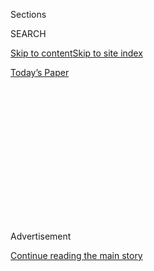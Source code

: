 <div id="app">

<div>

<div>

<div>

<div class="NYTAppHideMasthead css-1q2w90k e1suatyy0">

<div class="section css-ui9rw0 e1suatyy2">

<div class="css-eph4ug er09x8g0">

<div class="css-6n7j50">

</div>

<span class="css-1dv1kvn">Sections</span>

<div class="css-10488qs">

<span class="css-1dv1kvn">SEARCH</span>

</div>

[Skip to content](#site-content)[Skip to site
index](#site-index)

</div>

<div class="css-10698na e1huz5gh0">

</div>

</div>

<div id="masthead-bar-one" class="section hasLinks css-15hmgas e1csuq9d3">

<div class="css-uqyvli e1csuq9d0">

</div>

<div class="css-1uqjmks e1csuq9d1">

</div>

<div class="css-9e9ivx">

[](https://myaccount.nytimes3xbfgragh.onion/auth/login?response_type=cookie&client_id=vi)

</div>

<div class="css-1bvtpon e1csuq9d2">

[Today’s
Paper](https://www.nytimes3xbfgragh.onion/section/todayspaper)

</div>

</div>

</div>

</div>

<div data-aria-hidden="false">

<div id="site-content" data-role="main">

<div>

<div class="css-1aor85t" style="opacity:0.000000001;z-index:-1;visibility:hidden">

<div class="css-1hqnpie">

<div class="css-epjblv">

<span class="css-17xtcya">[DealBook](/section/business/dealbook)</span><span class="css-x15j1o">|</span><span class="css-fwqvlz">An
Activist Investor Takes Aim at Bid for
Samsung</span>

</div>

<div class="css-k008qs">

<div class="css-1iwv8en">

<span class="css-18z7m18"></span>

<div>

</div>

</div>

<span class="css-1n6z4y">https://nyti.ms/1RKStPo</span>

<div class="css-1705lsu">

<div class="css-4xjgmj">

<div class="css-4skfbu" data-role="toolbar" data-aria-label="Social Media Share buttons, Save button, and Comments Panel with current comment count" data-testid="share-tools">

  - 
  - 
  - 
  - 
    
    <div class="css-6n7j50">
    
    </div>

  - 

</div>

</div>

</div>

</div>

</div>

</div>

<div class="css-13pd83m">

</div>

<div id="top-wrapper" class="css-1sy8kpn">

<div id="top-slug" class="css-l9onyx">

Advertisement

</div>

[Continue reading the main
story](#after-top)

<div class="ad top-wrapper" style="text-align:center;height:100%;display:block;min-height:250px">

<div id="top" class="place-ad" data-position="top" data-size-key="top">

</div>

</div>

<div id="after-top">

</div>

</div>

<div id="sponsor-wrapper" class="css-1hyfx7x">

<div id="sponsor-slug" class="css-19vbshk">

Supported by

</div>

[Continue reading the main
story](#after-sponsor)

<div id="sponsor" class="ad sponsor-wrapper" style="text-align:center;height:100%;display:block">

</div>

<div id="after-sponsor">

</div>

</div>

<div class="css-v5btjw etb61u70">

<div class="css-h03alg etb61u71">

DealBook Business and Policy

</div>

</div>

<div class="css-1vkm6nb ehdk2mb0">

# An Activist Investor Takes Aim at Bid for Samsung

</div>

<div class="css-79elbk" data-testid="photoviewer-wrapper">

<div class="css-z3e15g" data-testid="photoviewer-wrapper-hidden">

</div>

<div class="css-1a48zt4 ehw59r15" data-testid="photoviewer-children">

![<span class="css-16f3y1r e13ogyst0" data-aria-hidden="true">Jay Y.
Lee, second from left, is vice chairman of Samsung Electronics and the
group’s heir-apparent. He is currently trying to streamline leadership
at the vast
conglomerate.</span><span class="css-cnj6d5 e1z0qqy90" itemprop="copyrightHolder"><span class="css-1ly73wi e1tej78p0">Credit...</span><span><span>Pool
photo by Cho
Seong-joon</span></span></span>](https://static01.graylady3jvrrxbe.onion/images/2015/06/05/business/05db-samsung/05db-samsung-articleLarge.jpg?quality=75&auto=webp&disable=upscale)

</div>

</div>

<div class="css-xt80pu e12qa4dv0">

<div class="css-18e8msd">

<div class="css-vp77d3 epjyd6m0">

<div class="css-1baulvz">

By [<span class="css-1baulvz" itemprop="name">Neil
Gough</span>](http://www.nytimes3xbfgragh.onion/by/neil-gough) and
[<span class="css-1baulvz last-byline" itemprop="name">Choe
Sang-Hun</span>](http://www.nytimes3xbfgragh.onion/by/choe-sang-hun)

</div>

</div>

  - June 3,
    2015

  - 
    
    <div class="css-4xjgmj">
    
    <div class="css-d8bdto" data-role="toolbar" data-aria-label="Social Media Share buttons, Save button, and Comments Panel with current comment count" data-testid="share-tools">
    
      - 
      - 
      - 
      - 
        
        <div class="css-6n7j50">
        
        </div>
    
      - 
    
    </div>
    
    </div>

</div>

</div>

<div class="section meteredContent css-1r7ky0e" name="articleBody" itemprop="articleBody">

<div class="css-1fanzo5 StoryBodyCompanionColumn">

<div class="css-53u6y8">

HONG KONG — One of America’s biggest activist hedge funds is making a
rare foray into Asia, betting that it can alter the restructuring plans
of the heavyweight Samsung.

The move by Elliott Management, run by Paul E. Singer, essentially
threatens efforts by the family that controls the South Korean tech
giant to consolidate its hold over a sprawling corporate empire. The
fund, which bought a 7.1 percent stake in a Samsung Group company that
Samsung had planned to sell to another unit, objected on Thursday to
what it said was a low sale price.

Elliott’s move is an unusual glimpse of investor activism in a region
where such campaigns are seldom seen and where they have met mixed
results. Family or state shareholders wield control of some of the
biggest public companies in Asia and often bristle at outsiders’ telling
them how to run their businesses.

The Samsung patriarch, Lee Kun-hee, 73, has been ailing since May 2014,
when he was hospitalized after a heart attack. His son and heir
apparent, Jay Y. Lee, is vice chairman of Samsung Electronics and holds
a 23 percent stake in what is now effectively the main holding company
for the Lee family’s interests across Samsung Group: Cheil Industries.

</div>

</div>

<div class="css-1fanzo5 StoryBodyCompanionColumn">

<div class="css-53u6y8">

Last month, Cheil began an all-shares merger bid, worth a minimum of $8
billion, for another group company, Samsung C\&T, a construction and
industrial investment business that also owns a valuable stake in
Samsung Electronics.

Elliott said it had paid about $630 million for its stake in Samsung
C\&T. In a statement, the hedge fund said that it objected to Cheil’s
bid because it “significantly undervalues Samsung C\&T.”

“The terms are neither fair to nor in the best interests of Samsung
C\&T’s shareholders,” the statement added.

In a separate regulatory filing in Seoul, Elliott, which has $26 billion
in assets under management, said it bought the shares “for the purpose
of participating in management” of Samsung C\&T.

Analysts said Elliott was effectively challenging the Lee family’s plans
to consolidate its hold over the dozens of companies that make up the
Samsung Group.

</div>

</div>

<div class="css-1fanzo5 StoryBodyCompanionColumn">

<div class="css-53u6y8">

“The company to be created through the merger will be at the peak of the
system of management control over the entire Samsung Group, even if we
cannot call it a holding company for the conglomerate,” said Cho
Yoon-ho, an analyst at Dongbu Securities in Seoul.

Mr. Cho and others said Elliott was unlikely to be able to block the
deal. But he said that complicating the restructuring process could lead
to “capital gains” if the share price rose further, increasing the
pressure on Cheil.

Samsung C\&T on Thursday rejected Elliott’s claim that the terms of the
merger plan were poor. In a news release, the company said that it had
pushed for the deal “to strengthen the future value of the company and
eventually the values of stock owners.”

The statement added that Samsung C\&T would “communicate with various
shareholders and try to boost the company’s value.” Representatives of
Cheil could not be reached for comment.

Last year, Elliot built up a small stake in the Bank of East Asia, one
of Hong Kong’s biggest local banks, which is controlled by the family of
David Li. But its stake was diluted after the bank sold new shares to
the Sumitomo Mitsui Financial Group of Japan. Elliott sought to
challenge the decision, which some analysts described as a defensive
move by the Li family. The matter is working its way through the courts
in Hong Kong.

Other activist hedge funds have also met resistance in Asia. Two years
ago, another Wall Street firm, the billionaire Daniel S. Loeb’s Third
Point, built a substantial stake in Sony and began pressing the company
for a board seat. It also sought to have the company spin off part of
its entertainment arm, which includes a Hollywood film studio and a
music label.

Mr. Loeb was largely rebuffed and eventually sold his Sony stake. More
recently, he has found his new investment in Fanuc, the Japanese robot
maker, better received. After a recent meeting with the company’s
management, Fanuc agreed to double its dividend.

</div>

</div>

<div class="css-1fanzo5 StoryBodyCompanionColumn">

<div class="css-53u6y8">

“Nobody thought this could be done,” Mr. Loeb told the audience at an
investment conference last month.

Elliott will be hoping for a similarly warm response to its criticism of
Cheil’s offer for Samsung C\&T. Under the terms of the deal,
shareholders will receive 0.35 share in Cheil for each share they hold
in Samsung C\&T. The timing of the deal looks favorable to Cheil, whose
businesses include fashion, construction and theme parks and whose own
stock has soared since its initial public offering in December. Samsung
C\&T’s shares have underperformed in the same period.

Shareholders of Samsung C\&T are set to vote on the offer in July, and
the merger needs a two-thirds majority to pass.

“Elliott’s 7 percent alone cannot block the merger,” said Park
Hyung-ryul, an analyst at Daewoo Securities in Seoul.

Other Samsung subsidiaries control a combined 19 percent of Samsung
C\&T. But the biggest single shareholder is the National Pension
Service, with a 10 percent stake. The pension service effectively
blocked a planned $2.4 billion merger between Samsung Heavy Industries
and Samsung Engineering late last year, when it exercised an option
under South Korean securities law to compel the companies to buy back
its shares.

The companies scrapped the deal because the buyback would have been too
costly.

Likewise, shareholders in Cheil and Samsung C\&T who oppose the merger
can also force the companies to buy back their shares. But in this case,
the price for the option is well below where the shares in both
companies are trading now, so exercising it would effectively mean
selling at a loss.

“That also makes any opposition of the merger unlikely,” Mr. Park added.

</div>

</div>

</div>

<div>

</div>

<div>

</div>

<div>

</div>

<div>

<div id="bottom-wrapper" class="css-1ede5it">

<div id="bottom-slug" class="css-l9onyx">

Advertisement

</div>

[Continue reading the main
story](#after-bottom)

<div id="bottom" class="ad bottom-wrapper" style="text-align:center;height:100%;display:block;min-height:90px">

</div>

<div id="after-bottom">

</div>

</div>

</div>

</div>

</div>

## Site Index

<div>

</div>

## Site Information Navigation

  - [© <span>2020</span> <span>The New York Times
    Company</span>](https://help.nytimes3xbfgragh.onion/hc/en-us/articles/115014792127-Copyright-notice)

<!-- end list -->

  - [NYTCo](https://www.nytco.com/)
  - [Contact
    Us](https://help.nytimes3xbfgragh.onion/hc/en-us/articles/115015385887-Contact-Us)
  - [Work with us](https://www.nytco.com/careers/)
  - [Advertise](https://nytmediakit.com/)
  - [T Brand Studio](http://www.tbrandstudio.com/)
  - [Your Ad
    Choices](https://www.nytimes3xbfgragh.onion/privacy/cookie-policy#how-do-i-manage-trackers)
  - [Privacy](https://www.nytimes3xbfgragh.onion/privacy)
  - [Terms of
    Service](https://help.nytimes3xbfgragh.onion/hc/en-us/articles/115014893428-Terms-of-service)
  - [Terms of
    Sale](https://help.nytimes3xbfgragh.onion/hc/en-us/articles/115014893968-Terms-of-sale)
  - [Site
    Map](https://spiderbites.nytimes3xbfgragh.onion)
  - [Help](https://help.nytimes3xbfgragh.onion/hc/en-us)
  - [Subscriptions](https://www.nytimes3xbfgragh.onion/subscription?campaignId=37WXW)

</div>

</div>

</div>

</div>
